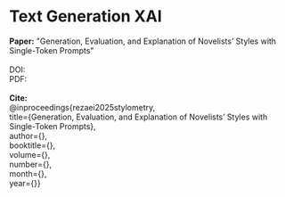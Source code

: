# **Text Generation XAI**

**Paper:** "Generation, Evaluation, and Explanation of Novelists’ Styles with Single-Token Prompts"<br />
<br />
DOI:<br />
PDF:<br />
<br />
**Cite:**<br />
@inproceedings{rezaei2025stylometry,<br />
title={Generation, Evaluation, and Explanation of Novelists’ Styles with Single-Token Prompts},<br />
author={},<br />
booktitle={},<br />
volume={},<br />
number={},<br />
month={},<br />
year={}}
